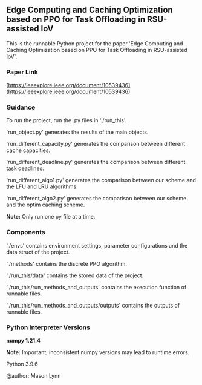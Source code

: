 ## Edge Computing and Caching Optimization based on PPO for Task Offloading in RSU-assisted IoV

This is the runnable Python project for the paper 'Edge Computing and Caching Optimization based on PPO for Task Offloading in RSU-assisted IoV'.

### Paper Link

[https://ieeexplore.ieee.org/document/10539436](https://ieeexplore.ieee.org/document/10539436)

### Guidance

To run the project, run the .py files in './run_this'.

'run_object.py' generates the results of the main objects.

'run_different_capacity.py' generates the comparison between different cache capacities.

'run_different_deadline.py' generates the comparison between different task deadlines.

'run_different_algo1.py' generates the comparison between our scheme and the LFU and LRU algorithms.

'run_different_algo2.py' generates the comparison between our scheme and the optim caching scheme.

**Note:** Only run one py file at a time.

### Components

'./envs' contains environment settings, parameter configurations and the data struct of the project.

'./methods' contains the discrete PPO algorithm.

'./run_this/data' contains the stored data of the project.

'./run_this/run_methods_and_outputs' contains the execution function of runnable files.

'./run_this/run_methods_and_outputs/outputs' contains the outputs of runnable files.

### Python Interpreter Versions

**numpy 1.21.4**

**Note:** Important, inconsistent numpy versions may lead to runtime errors.

Python 3.9.6

@author: Mason Lynn